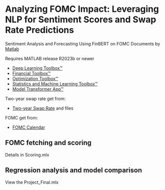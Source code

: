 # Analyzing FOMC Impact: Leveraging NLP for Sentiment Scores and Swap Rate Predictions
Sentiment Analysis and Forecasting Using FinBERT on FOMC Documents by [Matlab](https://www.mathworks.com/products/matlab.html)

Requires MATLAB release R2023b or newer
- [Deep Learning Toolbox™](https://www.mathworks.com/products/deep-learning.html)
- [Financial Toolbox™](https://www.mathworks.com/products/finance.html)
- [Optimization Toolbox™](https://www.mathworks.com/products/optimization.html)
- [Statistics and Machine Learning Toolbox™](https://www.mathworks.com/products/statistics.html)
- [Model Transformer App™](https://www.mathworks.com/help/slcheck/ref/modeltransformer-app.html)

Two-year swap rate get from:
- [Two-year Swap Rate](https://fred.stlouisfed.org/series/DSWP2)
and files 

FOMC get from:
- [FOMC Calendar](https://www.federalreserve.gov/monetarypolicy/fomccalendars.htm)

## FOMC fetching and scoring
Details in Scoring.mlx
## Regression analysis and model comparison
View the Project_Final.mlx

